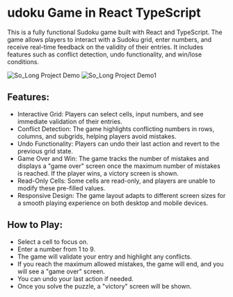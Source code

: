 # udoku Game in React TypeScript
This is a fully functional Sudoku game built with React and TypeScript. The game allows players to interact with a Sudoku grid, enter numbers, and receive real-time feedback on the validity of their entries. It includes features such as conflict detection, undo functionality, and win/lose conditions.

![So_Long Project Demo](./game-pc-Screenshot)
![So_Long Project Demo1](./game-mobile-Screenshot)

## Features:
- Interactive Grid: Players can select cells, input numbers, and see immediate validation of their entries.
- Conflict Detection: The game highlights conflicting numbers in rows, columns, and subgrids, helping players avoid mistakes.
- Undo Functionality: Players can undo their last action and revert to the previous grid state.
- Game Over and Win: The game tracks the number of mistakes and displays a "game over" screen once the maximum number of mistakes is reached. If the player wins, a victory screen is shown.
- Read-Only Cells: Some cells are read-only, and players are unable to modify these pre-filled values.
- Responsive Design: The game layout adapts to different screen sizes for a smooth playing experience on both desktop and mobile devices.
## How to Play:
- Select a cell to focus on.
- Enter a number from 1 to 9.
- The game will validate your entry and highlight any conflicts.
- If you reach the maximum allowed mistakes, the game will end, and you will see a "game over" screen.
- You can undo your last action if needed.
- Once you solve the puzzle, a "victory" screen will be shown.
